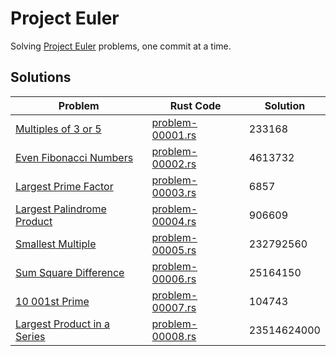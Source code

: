 # Project Euler
Solving [Project Euler](https://projecteuler.net) problems, one commit at a time.

## Solutions

| Problem                                                      | Rust Code                                 | Solution    |
| ------------------------------------------------------------ | ----------------------------------------- | ----------- |
| [Multiples of 3 or 5](https://projecteuler.net/problem=1)    | [problem-00001.rs](rust/problem-00001.rs) | 233168      |
| [Even Fibonacci Numbers](https://projecteuler.net/problem=2) | [problem-00002.rs](rust/problem-00002.rs) | 4613732     |
| [Largest Prime Factor](https://projecteuler.net/problem=3)   | [problem-00003.rs](rust/problem-00003.rs) | 6857        |
| [Largest Palindrome Product](https://projecteuler.net/problem=4) | [problem-00004.rs](rust/problem-00004.rs) | 906609      |
| [Smallest Multiple](https://projecteuler.net/problem=5)      | [problem-00005.rs](rust/problem-00005.rs) | 232792560   |
| [Sum Square Difference](https://projecteuler.net/problem=6)  | [problem-00006.rs](rust/problem-00006.rs) | 25164150    |
| [10 001st Prime](https://projecteuler.net/problem=7)         | [problem-00007.rs](rust/problem-00007.rs) | 104743      |
| [Largest Product in a Series](https://projecteuler.net/problem=8) | [problem-00008.rs](rust/problem-00008.rs) | 23514624000 |


